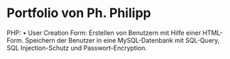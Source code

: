 # Portfolio von Ph. Philipp

PHP:
• User Creation Form: Erstellen von Benutzern mit Hilfe einer HTML-Form. Speichern der Benutzer in eine MySQL-Datenbank mit SQL-Query, SQL Injection-Schutz und Passwort-Encryption.

